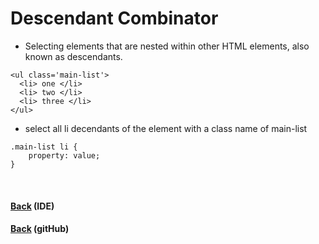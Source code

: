 # Descendant Combinator

- Selecting elements that are nested within other HTML elements, also known as descendants.
```
<ul class='main-list'>
  <li> one </li>
  <li> two </li>
  <li> three </li>
</ul>
```
- select all li decendants of the element with a class name of main-list 
```
.main-list li {
    property: value;
}
```
<br>

#### [Back](../readme.md#css-quick-guide) (IDE)
#### [Back](https://github.com/samuelfox1/css-quick-guide/) (gitHub)